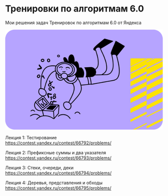# Тренировки по алгоритмам 6.0
Мои решения задач Тренировок по алгоритмам 6.0 от Яндекса  

![train](img/orig.png) 

Лекция 1: Тестирование  
https://contest.yandex.ru/contest/66792/problems/

Лекция 2: Префиксные суммы и два указателя  
https://contest.yandex.ru/contest/66793/problems/

Лекция 3: Стеки, очереди, деки  
https://contest.yandex.ru/contest/66794/problems/

Лекция 4: Деревья, представления и обходы  
https://contest.yandex.ru/contest/66795/problems/